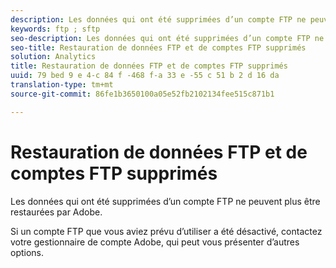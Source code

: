 ```yaml
---
description: Les données qui ont été supprimées d’un compte FTP ne peuvent plus être restaurées par Adobe.
keywords: ftp ; sftp
seo-description: Les données qui ont été supprimées d’un compte FTP ne peuvent plus être restaurées par Adobe.
seo-title: Restauration de données FTP et de comptes FTP supprimés
solution: Analytics
title: Restauration de données FTP et de comptes FTP supprimés
uuid: 79 bed 9 e 4-c 84 f -468 f-a 33 e -55 c 51 b 2 d 16 da
translation-type: tm+mt
source-git-commit: 86fe1b3650100a05e52fb2102134fee515c871b1

---
```



# Restauration de données FTP et de comptes FTP supprimés

Les données qui ont été supprimées d’un compte FTP ne peuvent plus être restaurées par Adobe.

Si un compte FTP que vous aviez prévu d’utiliser a été désactivé, contactez votre gestionnaire de compte Adobe, qui peut vous présenter d’autres options.
